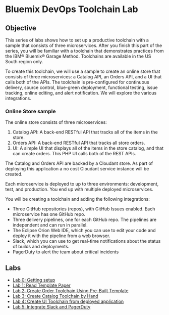 # Bluemix DevOps Toolchain Lab

## Objective
This series of labs shows how to set up a productive toolchain with a sample that consists of three microservices. After you finish this part of the series, you will be familiar with a toolchain that demonstrates practices from the IBM® Bluemix® Garage Method. Toolchains are available in the US South region only.

To create this toolchain, we will use a sample to create an online store that consists of three microservices: a Catalog API, an Orders API, and a UI that calls both of the APIs. The toolchain is pre-configured for continuous delivery, source control, blue-green deployment, functional testing, issue tracking, online editing, and alert notification.  We will explore the various integrations.

### Online Store sample

The online store consists of three microservices:

1. Catalog API: A back-end RESTful API that tracks all of the items in the store.
2. Orders API: A back-end RESTful API that tracks all store orders.
3. UI: A simple UI that displays all of the items in the store catalog, and that can create orders. This PHP UI calls both of the REST APIs.

The Catalog and Orders API are backed by a Cloudant store. As part of deploying this application a no cost Cloudant service instance will be created.

Each microservice is deployed to up to three environments: development, test, and production. You end up with multiple deployed microservices.

You will be creating a toolchain and adding the following integrations:
- Three GitHub repositories (repos), with GitHub Issues enabled. Each microservice has one GitHub repo.
- Three delivery pipelines, one for each GitHub repo. The pipelines are independent and can run in parallel.
- The Eclipse Orion Web IDE, which you can use to edit your code and deploy it with the pipeline from a web browser.
- Slack, which you can use to get real-time notifications about the status of builds and deployments.
- PagerDuty to alert the team about critical incidents

## Labs

- [Lab 0: Getting setup](lab-0-getting-setup.md)
- [Lab 1: Read Template Paper](lab-1-read-template-paper.md)
- [Lab 2: Create Order Toolchain Using Pre-Built Template](lab-2-create-order-toolchain-using-pre-built-template.md)
- [Lab 3: Create Catalog Toolchain by Hand](lab-3-create-catalog-toolchain-by-hand.md)
- [Lab 4: Create UI Toolchain from deployed application](lab-4-create-ui-toolchain-from-deployed-application.md)
- [Lab 5: Integrate Slack and PagerDuty](lab-5-integrate-slack-and-pagerduty.md)
